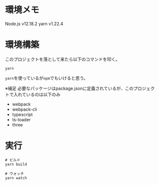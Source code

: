 # 環境メモ
Node.js v12.18.2
yarn v1.22.4

# 環境構築
このプロジェクトを落として来たら以下のコマンドを叩く。

```
yarn
```

`yarn`を使っているが`npm`でもいけると思う。

※補足
必要なパッケージはpackage.jsonに定義されているが、このプロジェクトで入れているのは以下のみ

- webpack
- webpack-cli
- typescript
- ts-loader
- three

# 実行
```
# ビルド
yarn build

# ウォッチ
yarn watch
```


